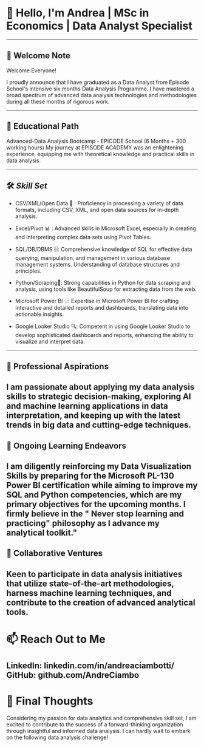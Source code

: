 # 👋 Hello, I'm Andrea | MSc in Economics | Data Analyst Specialist
-----------------------------------------------------------------------------------------------------------------------------------------
## 🚀 Welcome Note
Welcome Everyone!

I proudly announce that I have graduated as a Data Analyst from Episode School's intensive six months Data Analysis Programme. I have mastered a broad spectrum of advanced data analysis technologies and methodologies during all these months of rigorous work.

-----------------------------------------------------------------------------------------------------------------------------------------
## 💼 Educational Path

Advanced-Data Analysis Bootcamp - EPICODE School  (6 Months + 300 working hours)
My journey at EPISODE ACADEMY was an enlightening experience, equipping me with theoretical knowledge and practical skills in data analysis.

-----------------------------------------------------------------------------------------------------------------------------------------
## 🛠️ *Skill Set*

* CSV/XML/Open Data 🔄 : Proficiency in processing a variety of data formats, including CSV, XML, and open data sources for in-depth analysis.

* Excel/Pivot 📊 : Advanced skills in Microsoft Excel, especially in creating and interpreting complex data sets using Pivot Tables.

* SQL/DB/DBMS 🗄️: Comprehensive knowledge of SQL for effective data querying, manipulation, and management in various database management systems. Understanding of database structures and principles.

* Python/Scraping🐍:  Strong capabilities in Python for data scraping and analysis, using tools like BeautifulSoup for extracting data from the web.

* Microsoft Power BI 💡:  Expertise in Microsoft Power BI for crafting interactive and detailed reports and dashboards, translating data into actionable insights.

* Google Looker Studio 🔍:  Competent in using Google Looker Studio to develop sophisticated dashboards and reports, enhancing the ability to visualize and interpret data.
---------------------------------------------------------------------------------------------------------------------------------------------------------------------------------------------------------------------
## 👀 Professional Aspirations

I am passionate about applying my data analysis skills to strategic decision-making, exploring AI and machine learning applications in data interpretation, and keeping up with the latest trends in big data and cutting-edge techniques.
---------------------------------------------------------------------------------------------------------------------------------------------------------------------------------------------------------------------
## 🌱 Ongoing Learning Endeavors

I am diligently reinforcing my Data Visualization Skills by preparing for the Microsoft PL-130 Power BI certification while aiming to improve my SQL and Python competencies, which are my primary objectives for the upcoming months. I firmly believe in the " Never stop learning and practicing" philosophy as I advance my analytical toolkit."
---------------------------------------------------------------------------------------------------------------------------------------------------------------------------------------------------------------------
## 💞️ Collaborative Ventures

Keen to participate in data analysis initiatives that utilize state-of-the-art methodologies, harness machine learning techniques, and contribute to the creation of advanced analytical tools.
---------------------------------------------------------------------------------------------------------------------------------------------------------------------------------------------------------------------
# 📫 Reach Out to Me

LinkedIn: linkedin.com/in/andreaciambotti/  
GitHub: github.com/AndreCiambo
---------------------------------------------------------------------------------------------------------------------------------------------------------------------------------------------------------------------
# 🌟 Final Thoughts

Considering my passion for data analytics and comprehensive skill set, I am excited to contribute to the success of a forward-thinking organization through insightful and informed data analysis. I can hardly wait to embark on the following data analysis challenge!
